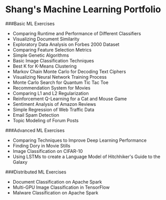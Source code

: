# Shang's Machine Learning Portfolio

###Basic ML Exercises
- Comparing Runtime and Performance of Different Classifiers
- Visualizing Document Similarity
- Exploratory Data Analysis on Forbes 2000 Dataset
- Comparing Feature Selection Metrics
- Simple Genetic Algorithms
- Basic Image Classification Techniques
- Best K for K-Means Clustering
- Markov Chain Monte Carlo for Decoding Text Ciphers
- Visualizing Neural Network Training Process
- Monte Carlo Search for Quantum Tic Tac Toe
- Recommendation System for Movies
- Comparing L1 and L2 Regularization
- Reinforcement Q-Learning for a Cat and Mouse Game
- Sentiment Analysis of Amazon Reviews
- Simple Regression of Web Traffic Data
- Email Spam Detection
- Topic Modeling of Forum Posts

###Advanced ML Exercises
- Comparing Techniques to Improve Deep Learning Performance
- Finding Dory in Movie Stills
- Image Classification on CIFAR-10
- Using LSTMs to create a Language Model of Hitchhiker's Guide to the Galaxy

###Distributed ML Exercises
- Document Classification on Apache Spark
- Multi-GPU Image Classification in TensorFlow
- Malware Classification on Apache Spark